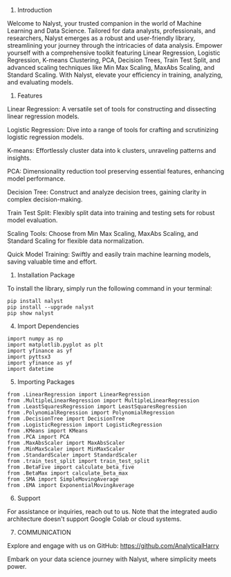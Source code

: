 1. Introduction

Welcome to Nalyst, your trusted companion in the world of Machine Learning and Data Science. Tailored for data analysts, professionals, and researchers, Nalyst emerges as a robust and user-friendly library, streamlining your journey through the intricacies of data analysis. Empower yourself with a comprehensive toolkit featuring Linear Regression, Logistic Regression, K-means Clustering, PCA, Decision Trees, Train Test Split, and advanced scaling techniques like Min Max Scaling, MaxAbs Scaling, and Standard Scaling. With Nalyst, elevate your efficiency in training, analyzing, and evaluating models.

1. Features

Linear Regression: A versatile set of tools for constructing and dissecting linear regression models.

Logistic Regression: Dive into a range of tools for crafting and scrutinizing logistic regression models.

K-means: Effortlessly cluster data into k clusters, unraveling patterns and insights.

PCA: Dimensionality reduction tool preserving essential features, enhancing model performance.

Decision Tree: Construct and analyze decision trees, gaining clarity in complex decision-making.

Train Test Split: Flexibly split data into training and testing sets for robust model evaluation.

Scaling Tools: Choose from Min Max Scaling, MaxAbs Scaling, and Standard Scaling for flexible data normalization.

Quick Model Training: Swiftly and easily train machine learning models, saving valuable time and effort.

1. Installation Package

To install the library, simply run the following command in your terminal:

```text
pip install nalyst
pip install --upgrade nalyst
pip show nalyst
```

4. Import Dependencies

```
import numpy as np
import matplotlib.pyplot as plt
import yfinance as yf
import pyttsx3
import yfinance as yf
import datetime
```

5. Importing Packages

```text
from .LinearRegression import LinearRegression
from .MultipleLinearRegression import MultipleLinearRegression
from .LeastSquaresRegression import LeastSquaresRegression
from .PolynomialRegression import PolynomialRegression
from .DecisionTree import DecisionTree
from .LogisticRegression import LogisticRegression
from .KMeans import KMeans
from .PCA import PCA
from .MaxAbsScaler import MaxAbsScaler
from .MinMaxScaler import MinMaxScaler
from .StandardScaler import StandardScaler
from .train_test_split import train_test_split
from .BetaFive import calculate_beta_five
from .BetaMax import calculate_beta_max
from .SMA import SimpleMovingAverage
from .EMA import ExponentialMovingAverage
```

6. Support

For assistance or inquiries, reach out to us. Note that the integrated audio architecture doesn't support Google Colab or cloud systems.

7. COMMUNICATION

Explore and engage with us on GitHub: https://github.com/AnalyticalHarry

Embark on your data science journey with Nalyst, where simplicity meets power.
